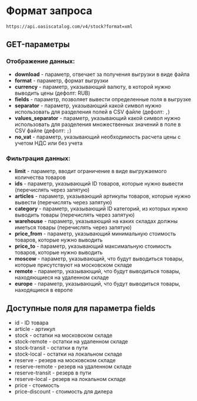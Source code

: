 # Формат запроса

```text
https://api.oasiscatalog.com/v4/stock?format=xml
```

## GET-параметры

### Отображение данных:

* **download** - параметр, отвечает за получения выгрузки в виде файла
* **format** - параметр, формат выгрузки
* **currency** - параметр, указывающий валюту, в которой нужно выводить цены \(дефолт: RUB\)
* **fields** - параметр, позволяет вывести определенные поля в выгрузке
* **separator** - параметр, указывающий какой символ нужно использовать для разделения полей в CSV файле \(дефолт: `,`\)
* **values\_separator** - параметр, указывающий какой символ нужно использовать для разделения множественных значений в поле в CSV файле \(дефолт: `;`\)
* **no\_vat** - параметр, указывающий необходимость расчета цены с учетом НДС или без учета

### Фильтрация данных:

* **limit** - параметр, вводит ограничение в виде выгружаемого количества товаров
* **ids** - параметр, указывающий ID товаров, которые нужно вывести \(перечислять через запятую\)
* **articles** - параметр, указывающий артикулы товаров, которые нужно вывести \(перечислять через запятую\)
* **category** - параметр, указывающий ID категорий, из которых нужно выводить товары \(перечислять через запятую\)
* **warehouse** - параметр, указывающий на каких складах должны иметься товары \(перечислять через запятую\)
* **price\_from** - параметр, указывающий минимальную стоимость товаров, которые нужно выводить
* **price\_to** - параметр, указывающий максимальную стоимость товаров, которые нужно выводить
* **moscow** - параметр, указывающий, что будут выводиться товары, которые присутствуют на московском складе
* **remote** - параметр, указывающий, что будут выводиться товары, находяющиеся на удаленном складе
* **europe** - параметр, указывающий, что будут выводиться товары, находящиеся в европе

## Доступные поля для параметра fields

* id - ID товара
* article - артикул
* stock - остатки на московском складе
* stock-remote - остатки на удаленном складе
* stock-transit - остатки в пути
* stock-local - остатки на локальном складе
* reserve - резерв на московском складе
* reserve-remote - резерв на удаленном складе
* reserve-transit - резерв в пути
* reserve-local - резерв на локальном складе
* price - стоимость
* price-discount - стоимость для дилера

